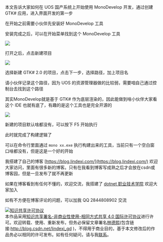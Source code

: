 
本文告诉大家如何在 UOS 国产系统上开始使用 MonoDevelop 开发，通过创建 GTK# 应用，进入界面开发的第一步

<!--more-->


<!-- CreateTime:2020/8/31 20:10:00 -->

<!-- 发布 -->

在开始之前需要小伙伴先安装好 MonoDevelop 工具

安装完成之后，可以在开始菜单找到这个 MonoDevelop 工具

<!-- ![](image/dotnet 在 UOS 国产系统上安装 MonoDevelop 开发工具/dotnet 在 UOS 国产系统上安装 MonoDevelop 开发工具0.png) -->

![](http://image.acmx.xyz/lindexi%2F20208311957535612.jpg)

打开之后，点击新建项目

<!-- ![](image/dotnet 在 UOS 国产系统上使用 MonoDevelop 创建 GTK 全平台带界面应用/dotnet 在 UOS 国产系统上使用 MonoDevelop 创建 GTK 全平台带界面应用0.png) -->

![](http://image.acmx.xyz/lindexi%2F20208312011468845.jpg)

选择新建 GTK# 2.0 的项目，点击下一步，选择路径，加上项目名

请小伙伴记录这个路径，因为 UOS 的资源管理器做的比较弱，需要咱自己通过控制台去找到这个路径

其实MonoDevelop就是基于 GTK# 作为底层渲染的，因此能做到啥小伙伴大家看这个 IDE 也就有底了，有趣的是这个工具也是完全开源的

<!-- ![](image/dotnet 在 UOS 国产系统上使用 MonoDevelop 创建 GTK 全平台带界面应用/dotnet 在 UOS 国产系统上使用 MonoDevelop 创建 GTK 全平台带界面应用1.png) -->

![](http://image.acmx.xyz/lindexi%2F20208312012512841.jpg)

新建的项目默认啥都没有，可以按下 F5 开始执行

此时就完成了构建逻辑了

可以在命令行里面通过 `mono xx.exe` 执行构建出来的工具，当前只有一个空白窗口啥都没有，但是这是一个好的开始



我搭建了自己的博客 [https://blog.lindexi.com/](https://blog.lindexi.com/) 欢迎大家访问，里面有很多新的博客。只有在我看到博客写成熟之后才会放在csdn或博客园，但是一旦发布了就不再更新

如果在博客看到有任何不懂的，欢迎交流，我搭建了 [dotnet 职业技术学院](https://t.me/dotnet_campus) 欢迎大家加入

如有不方便在博客评论的问题，可以加我 QQ 2844808902 交流

<a rel="license" href="http://creativecommons.org/licenses/by-nc-sa/4.0/"><img alt="知识共享许可协议" style="border-width:0" src="https://licensebuttons.net/l/by-nc-sa/4.0/88x31.png" /></a><br />本作品采用<a rel="license" href="http://creativecommons.org/licenses/by-nc-sa/4.0/">知识共享署名-非商业性使用-相同方式共享 4.0 国际许可协议</a>进行许可。欢迎转载、使用、重新发布，但务必保留文章署名[林德熙](http://blog.csdn.net/lindexi_gd)(包含链接:http://blog.csdn.net/lindexi_gd )，不得用于商业目的，基于本文修改后的作品务必以相同的许可发布。如有任何疑问，请与我[联系](mailto:lindexi_gd@163.com)。